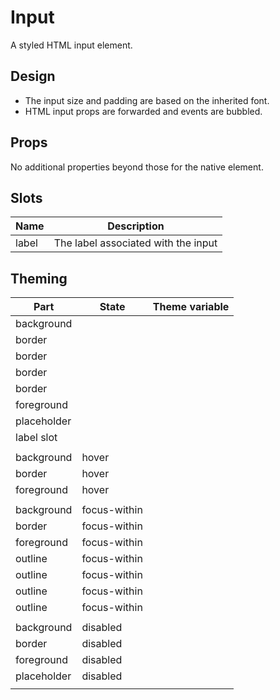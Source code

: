 <script>
    import Example from './InputExample.svelte';
    import ThemePropCard from '../ThemePropCard.svelte';
</script>

# Input

A styled HTML input element.

<Example />

## Design

- The input size and padding are based on the inherited font.
- HTML input props are forwarded and events are bubbled.

## Props

No additional properties beyond those for the native element.

## Slots

| Name  | Description                         |
| ----- | ----------------------------------- |
| label | The label associated with the input |

## Theming

| Part        | State        | Theme variable                                               |
| ----------- | ------------ | ------------------------------------------------------------ |
| background  |              | <ThemePropCard name='--Input__background-color' />           |
| border      |              | <ThemePropCard name='--Input__border-color' />               |
| border      |              | <ThemePropCard name='--Input__border-radius' />              |
| border      |              | <ThemePropCard name='--Input__border-style' />               |
| border      |              | <ThemePropCard name='--Input__border-width' />               |
| foreground  |              | <ThemePropCard name='--Input__color' />                      |
| placeholder |              | <ThemePropCard name='--Display__color--faint' />             |
| label slot  |              | <ThemePropCard name='--Display__color--subtle' />            |
|             |              |                                                              |
| background  | hover        | <ThemePropCard name='--Input__background-color--hover' />    |
| border      | hover        | <ThemePropCard name='--Input__border-color--hover' />        |
| foreground  | hover        | <ThemePropCard name='--Input__color--hover' />               |
|             |              |                                                              |
| background  | focus-within | <ThemePropCard name='--Input__background-color--focus' />    |
| border      | focus-within | <ThemePropCard name='--Input__border-color--focus' />        |
| foreground  | focus-within | <ThemePropCard name='--Input__color--focus' />               |
| outline     | focus-within | <ThemePropCard name='--Common__outline-color' />             |
| outline     | focus-within | <ThemePropCard name='--Common__outline-offset' />            |
| outline     | focus-within | <ThemePropCard name='--Common__outline-style' />             |
| outline     | focus-within | <ThemePropCard name='--Common__outline-width' />             |
|             |              |                                                              |
| background  | disabled     | <ThemePropCard name='--Input__background-color--disabled' /> |
| border      | disabled     | <ThemePropCard name='--Input__border-color--disabled' />     |
| foreground  | disabled     | <ThemePropCard name='--Input__color--disabled' />            |
| placeholder | disabled     | <ThemePropCard name='--Display__color--disabled' />          |
|             |              |                                                              |

